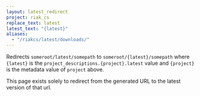```yaml
---
layout: latest_redirect
project: riak_cs
replace_text: latest
latest_text: "{latest}"
aliases:
  - "/riakcs/latest/downloads/"
---
```


Redirects `someroot/latest/somepath` to `someroot/{latest}/somepath` 
where `{latest}` is the `project_descriptions.{project}.latest` value
and `{project}` is the metadata value of `project` above.

This page exists solely to redirect from the generated URL to the latest version of
that url.



